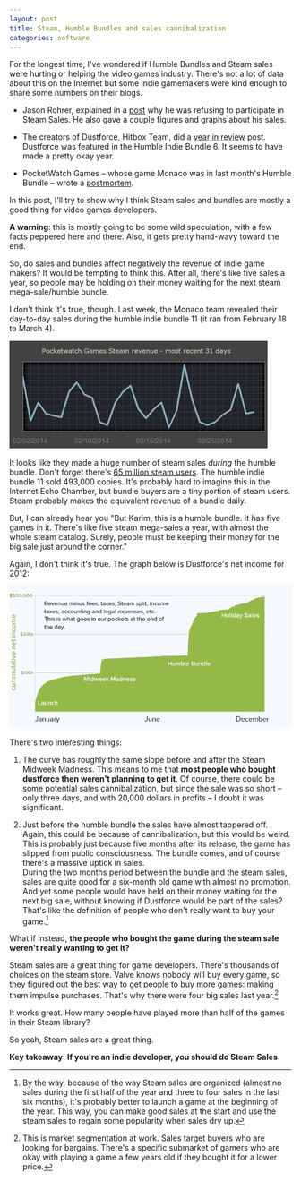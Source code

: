 ```yaml
---
layout: post
title: Steam, Humble Bundles and sales cannibalization
categories: software
---
```


For the longest time, I've wondered if Humble Bundles and Steam sales were hurting or helping the video games industry. 
There's not a lot of data about this on the Internet but some indie gamemakers were kind enough to share some numbers on their blogs.


- Jason Rohrer, explained in a [post](http://thecastledoctrine.net/seedBlogs.php?action=display_post&post_id=jasonrohrer_1389812989_0&show_author=1&show_date=1) why he was refusing to participate in Steam Sales. He also gave a couple figures and graphs about his sales.

- The creators of Dustforce, Hitbox Team, did a [year in review](http://hitboxteam.com/dustforce-sales-figures) post. Dustforce was featured in the Humble Indie Bundle 6. It seems to have made a pretty okay year.

- PocketWatch Games &ndash; whose game Monaco was in last month's Humble Bundle &ndash; wrote a [postmortem](http://blog.pocketwatchgames.com/post/78594124321/humble-bundle-post-mortem-750k-monacos-sold).

In this post, I'll try to show why I think Steam sales and bundles are mostly a good thing for video games developers.

**A warning**: this is mostly going to be some wild speculation, with a few facts peppered here and there. Also, it gets pretty hand-wavy toward the end.

<!-- more -->

So, do sales and bundles affect negatively the revenue of indie game makers? It would be tempting to think this. After all, there's like five sales a year, so people may be holding on their money waiting for the next steam mega-sale/humble bundle.

I don't think it's true, though. Last week, the Monaco team revealed their day-to-day sales during the humble indie bundle 11 (it ran from February 18 to March 4).

![monaco sales](/images/steam_bundles/monaco_sales.png)

It looks like they made a huge number of steam sales *during* the humble bundle. Don't forget there's [65 million steam users](http://store.steampowered.com/news/12396/). The humble indie bundle 11 sold 493,000 copies. It's probably hard to imagine this in the Internet Echo Chamber, but bundle buyers are a tiny portion of steam users. Steam probably makes the equivalent revenue of a bundle daily.

But, I can already hear you "But Karim, this is a humble bundle. It has five games in it. There's like five steam mega-sales a year, with almost the whole steam catalog. Surely, people must be keeping their money for the big sale just around the corner."

Again, I don't think it's true. The graph below is Dustforce's net income for 2012:

![dustforce net income](/images/steam_bundles/dustforce_net_income.png)

There's two interesting things: 

1. The curve has roughly the same slope before and after the Steam Midweek Madness. This means to me that **most people who bought dustforce then weren't planning to get it**. Of course, there could be some potential sales cannibalization, but since the sale was so short &ndash; only three days, and with 20,000 dollars in profits &ndash; I doubt it was significant.

2. Just before the humble bundle the sales have almost tappered off. Again, this could be because of cannibalization, but this would be weird. This is probably just because five months after its release, the game has slipped from public consciousness. The bundle comes, and of course there's a massive uptick in sales. <br>During the two months period between the bundle and the steam sales, sales are quite good for a six-month old game with almost no promotion. And yet some people would have held on their money waiting for the next big sale, without knowing if Dustforce would be part of the sales? That's like the definition of people who don't really want to buy your game.[^2]

What if instead, **the people who bought the game during the steam sale weren't really wanting to get it?**

Steam sales are a great thing for game developers. There's thousands of choices on the steam store. Valve knows nobody will buy every game, so they figured out the best way to get people to buy more games: making them impulse purchases. That's why there were four big sales last year.[^segmentation]

It works great. How many people have played more than half of the games in their Steam library?

So yeah, Steam sales are a great thing.

**Key takeaway: If you're an indie developer, you should do Steam Sales.**


[^2]: By the way, because of the way Steam sales are organized (almost no sales during the first half of the year and three to four sales in the last six months), it's probably better to launch a game at the beginning of the year. This way, you can make good sales at the start and use the steam sales to regain some popularity when sales dry up. 


[^segmentation]: This is market segmentation at work. Sales target buyers who are looking for bargains. There's a specific submarket of gamers who are okay with playing a game a few years old if they bought it for a lower price.
